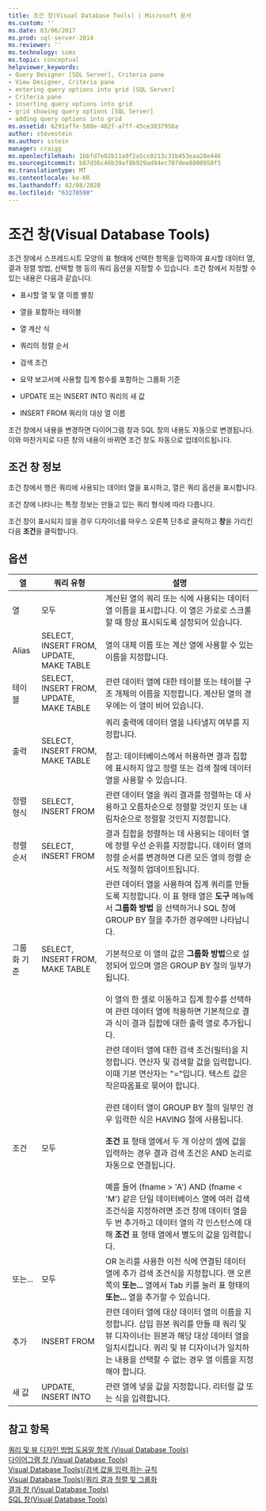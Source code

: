 ```yaml
---
title: 조건 창(Visual Database Tools) | Microsoft 문서
ms.custom: ''
ms.date: 03/06/2017
ms.prod: sql-server-2014
ms.reviewer: ''
ms.technology: ssms
ms.topic: conceptual
helpviewer_keywords:
- Query Designer [SQL Server], Criteria pane
- View Designer, Criteria pane
- entering query options into grid [SQL Server]
- Criteria pane
- inserting query options into grid
- grid showing query options [SQL Server]
- adding query options into grid
ms.assetid: 6291affe-580e-482f-a7ff-45ce3837956a
author: stevestein
ms.author: sstein
manager: craigg
ms.openlocfilehash: 1bbfd7e02b11a9f2a5cc0213c31b453eaa28e446
ms.sourcegitcommit: b87d36c46b39af8b929ad94ec707dee8800950f5
ms.translationtype: MT
ms.contentlocale: ko-KR
ms.lasthandoff: 02/08/2020
ms.locfileid: "63270598"
---
```

# <a name="criteria-pane-visual-database-tools"></a>조건 창(Visual Database Tools)
  조건 창에서 스프레드시트 모양의 표 형태에 선택한 항목을 입력하여 표시할 데이터 열, 결과 정렬 방법, 선택할 행 등의 쿼리 옵션을 지정할 수 있습니다. 조건 창에서 지정할 수 있는 내용은 다음과 같습니다.  
  
-   표시할 열 및 열 이름 별칭  
  
-   열을 포함하는 테이블  
  
-   열 계산 식  
  
-   쿼리의 정렬 순서  
  
-   검색 조건  
  
-   요약 보고서에 사용할 집계 함수를 포함하는 그룹화 기준  
  
-   UPDATE  또는 INSERT INTO 쿼리의 새 값  
  
-   INSERT FROM 쿼리의 대상 열 이름  
  
 조건 창에서 내용을 변경하면 다이어그램 창과 SQL 창의 내용도 자동으로 변경됩니다. 이와 마찬가지로 다른 창의 내용이 바뀌면 조건 창도 자동으로 업데이트됩니다.  
  
## <a name="about-the-criteria-pane"></a>조건 창 정보  
 조건 창에서 행은 쿼리에 사용되는 데이터 열을 표시하고, 열은 쿼리 옵션을 표시합니다.  
  
 조건 창에 나타나는 특정 정보는 만들고 있는 쿼리 형식에 따라 다릅니다.  
  
 조건 창이 표시되지 않을 경우 디자이너를 마우스 오른쪽 단추로 클릭하고 **창**을 가리킨 다음 **조건**을 클릭합니다.  
  
## <a name="options"></a>옵션  
  
|**열**|**쿼리 유형**|**설명**|  
|----------------|--------------------|---------------------|  
|열|모두|계산된 열의 쿼리 또는 식에 사용되는 데이터 열 이름을 표시합니다. 이 열은 가로로 스크롤할 때 항상 표시되도록 설정되어 있습니다.|  
|Alias|SELECT, INSERT FROM, UPDATE, MAKE TABLE|열의 대체 이름 또는 계산 열에 사용할 수 있는 이름을 지정합니다.|  
|테이블|SELECT, INSERT FROM, UPDATE, MAKE TABLE|관련 데이터 열에 대한 테이블 또는 테이블 구조 개체의 이름을 지정합니다. 계산된 열의 경우에는 이 열이 비어 있습니다.|  
|출력|SELECT, INSERT FROM, MAKE TABLE|쿼리 출력에 데이터 열을 나타낼지 여부를 지정합니다.<br /><br /> 참고: 데이터베이스에서 허용하면 결과 집합에 표시하지 않고 정렬 또는 검색 절에 데이터 열을 사용할 수 있습니다.|  
|정렬 형식|SELECT, INSERT FROM|관련 데이터 열을 쿼리 결과를 정렬하는 데 사용하고 오름차순으로 정렬할 것인지 또는 내림차순으로 정렬할 것인지 지정합니다.|  
|정렬 순서|SELECT, INSERT FROM|결과 집합을 정렬하는 데 사용되는 데이터 열에 정렬 우선 순위를 지정합니다. 데이터 열의 정렬 순서를 변경하면 다른 모든 열의 정렬 순서도 적절히 업데이트됩니다.|  
|그룹화 기준|SELECT, INSERT FROM, MAKE TABLE|관련 데이터 열을 사용하여 집계 쿼리를 만들도록 지정합니다. 이 표 형태 열은 **도구** 메뉴에서 **그룹화 방법** 을 선택하거나 SQL 창에 GROUP BY 절을 추가한 경우에만 나타납니다.<br /><br /> 기본적으로 이 열의 값은 **그룹화 방법**으로 설정되어 있으며 열은 GROUP BY 절의 일부가 됩니다.<br /><br /> 이 열의 한 셀로 이동하고 집계 함수를 선택하여 관련 데이터 열에 적용하면 기본적으로 결과 식이 결과 집합에 대한 출력 열로 추가됩니다.|  
|조건|모두|관련 데이터 열에 대한 검색 조건(필터)을 지정합니다. 연산자 및 검색할 값을 입력합니다. 이때 기본 연산자는 "="입니다. 텍스트 값은 작은따옴표로 묶어야 합니다.<br /><br /> 관련 데이터 열이 GROUP BY 절의 일부인 경우 입력한 식은 HAVING 절에 사용됩니다.<br /><br /> **조건** 표 형태 열에서 두 개 이상의 셀에 값을 입력하는 경우 결과 검색 조건은 AND 논리로 자동으로 연결됩니다.<br /><br /> 예를 들어 (fname > 'A') AND (fname < 'M') 같은 단일 데이터베이스 열에 여러 검색 조건식을 지정하려면 조건 창에 데이터 열을 두 번 추가하고 데이터 열의 각 인스턴스에 대해 **조건** 표 형태 열에서 별도의 값을 입력합니다.|  
|또는...|모두|OR 논리를 사용한 이전 식에 연결된 데이터 열에 추가 검색 조건식을 지정합니다. 맨 오른쪽의 **또는...** 열에서 Tab 키를 눌러 표 형태의 **또는...** 열을 추가할 수 있습니다.|  
|추가|INSERT FROM|관련 데이터 열에 대상 데이터 열의 이름을 지정합니다. 삽입 원본 쿼리를 만들 때 쿼리 및 뷰 디자이너는 원본과 해당 대상 데이터 열을 일치시킵니다. 쿼리 및 뷰 디자이너가 일치하는 내용을 선택할 수 없는 경우 열 이름을 지정해야 합니다.|  
|새 값|UPDATE, INSERT INTO|관련 열에 넣을 값을 지정합니다. 리터럴 값 또는 식을 입력합니다.|  
  
## <a name="see-also"></a>참고 항목  
 [쿼리 및 뷰 디자인 방법 도움말 항목 &#40;Visual Database Tools&#41;](visual-database-tools.md)   
 [다이어그램 창 &#40;Visual Database Tools&#41;](diagram-pane-visual-database-tools.md)   
 [Visual Database Tools&#41;&#40;검색 값을 입력 하는 규칙](rules-for-entering-search-values-visual-database-tools.md)   
 [Visual Database Tools&#41;&#40;쿼리 결과 정렬 및 그룹화](sort-and-group-query-results-visual-database-tools.md)   
 [결과 창 &#40;Visual Database Tools&#41;](results-pane-visual-database-tools.md)   
 [SQL 창&#40;Visual Database Tools&#41;](sql-pane-visual-database-tools.md)  
  
  
